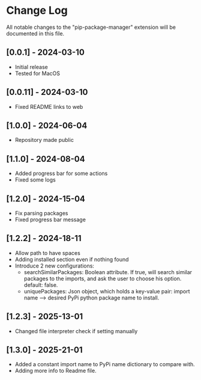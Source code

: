# Change Log

All notable changes to the "pip-package-manager" extension will be documented in this file.

## [0.0.1] - 2024-03-10

- Initial release
- Tested for MacOS

## [0.0.11] - 2024-03-10
- Fixed README links to web

## [1.0.0] - 2024-06-04
- Repository made public

## [1.1.0] - 2024-08-04
- Added progress bar for some actions
- Fixed some logs

## [1.2.0] - 2024-15-04
- Fix parsing packages
- Fixed progress bar message

## [1.2.2] - 2024-18-11
- Allow path to have spaces
- Adding installed section even if nothing found
- Introduce 2 new configurations:
  - searchSimilarPackages: Boolean attribute. If true, will search similar packages to the imports, and ask the user to choose his option. default: false.
  - uniquePackages: Json object, which holds a key-value pair: import name --> desired PyPi python package name to install.

## [1.2.3] - 2025-13-01
- Changed file interpreter check if setting manually

## [1.3.0] - 2025-21-01
- Added a constant import name to PyPi name dictionary to compare with.
- Adding more info to Readme file.